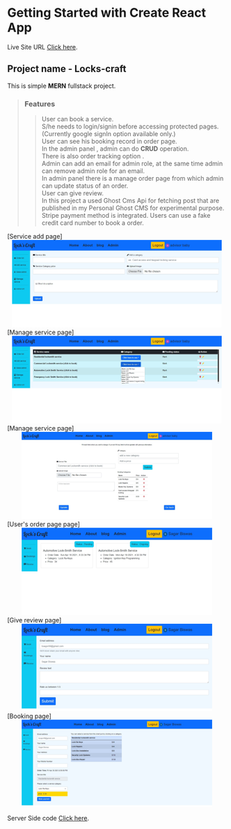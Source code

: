 # Getting Started with Create React App

Live Site URL [Click here](https://locks-draft.netlify.app/).

## Project name - Locks-craft

This is simple **MERN** fullstack project.  


> ### Features
>> User can book a service.  
>> S/he needs to login/signin before accessing protected pages.(Currently google signIn option available only.)  
>> User can see his booking record in order page.  
>> In the admin panel , admin can do **CRUD** operation.   
>> There is also order tracking option .  
>> Admin can add an email for admin role, at the same time admin can remove admin role for an email.  
>> In admin panel there is a manage order page from which admin can update status of an order.  
>> User can give review.  
>> In this project a used Ghost Cms Api for fetching post that are published in my Personal Ghost CMS for experimental purpose.  
>> Stripe payment method is integrated. Users can use a fake credit card number to book a order.


[Service add page]<img src="./src/images/lock3.png" width="800" height="200" style='object-fit: contain'>  
[Manage service page]<img src="./src/images/lock5.png" width="800" height="200" style='object-fit: contain'>  
[Manage service page]<img src="./src/images/lock6.png" width="800" height="200" style='object-fit: contain'>  
[User's order page page]<img src="./src/images/lock7.png" width="800" height="200" style='object-fit: contain'> 
[Give review page]<img src="./src/images/lock8.png" width="800" height="200" style='object-fit: contain'>  
[Booking page]<img src="./src/images/lock9.png" width="800" height="200" style='object-fit: contain'>     



Server Side code [Click here](https://github.com/Porgramming-Hero-web-course/complete-website-server-Oshan12345).